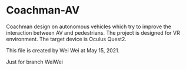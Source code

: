 # Coachman-AV
Coachman design on autonomous vehicles which try to improve the interaction between AV and pedestrians. The project is designed for VR environment. The target device is Oculus Quest2.

This file is created by Wei Wei at May 15, 2021.

Just for branch WeiWei